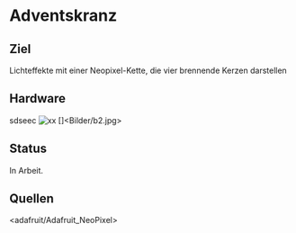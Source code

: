 # Adventskranz

## Ziel

Lichteffekte mit einer Neopixel-Kette, die vier brennende Kerzen darstellen

## Hardware

sdseec ![xx](Bilder/d1.jpg)
[]<Bilder/b2.jpg>

## Status

In Arbeit.

## Quellen

<adafruit/Adafruit_NeoPixel>

